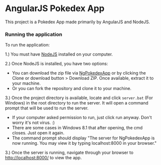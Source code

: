 # AngularJS Pokedex App

This project is a Pokedex App made primarily by AngularJS and NodeJS.


### Running the application


To run the application:


1.) You must have [NodeJS](https://nodejs.org/dist/v7.8.0/node-v7.8.0-x64.msi) installed on your computer. 

2.) Once NodeJS is installed, you have two options:

* You can download the zip file via [NgPokedexApp](https://github.com/thedoublejay/NgPokedexApp/archive/master.zip)  or by clicking the Clone or download button > Download ZIP. Once available, extract it to your machine.
* Or you can fork the repository and clone it to your machine.

3.) Once the project directory is available, locate and click `server.bat` (For Windows) in the root directory to run the server. It will open a command prompt that will be used to run the server. 

* If your computer asked permission to run, just click run anyway. Don't worry it's not virus. :) 
* There are some cases in Windows 8.1 that after opening, the cmd closes. Just open it again. 
* The command prompt should display "The server for NgPokedexApp is now running. You may view it by typing localhost:8000 in your browser."

3.) Once the server is running, navigate through your browser to [http://localhost:8000/](http://localhost:8000/) to view the app.

